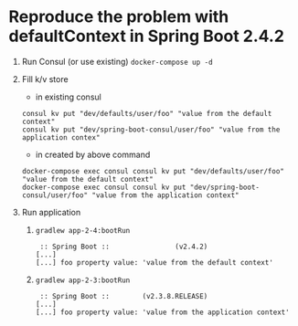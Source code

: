 # Reproduce the problem with defaultContext in Spring Boot 2.4.2 

1. Run Consul (or use existing)
`docker-compose up -d`
   
1. Fill k/v store
    - in existing consul
   ```shell
   consul kv put "dev/defaults/user/foo" "value from the default context"
   consul kv put "dev/spring-boot-consul/user/foo" "value from the application contex"
   ```
    - in created by above command
   ```shell
   docker-compose exec consul consul kv put "dev/defaults/user/foo" "value from the default context"
   docker-compose exec consul consul kv put "dev/spring-boot-consul/user/foo" "value from the application context"
   ```

1. Run application
    1. `gradlew app-2-4:bootRun`
        ```shell
         :: Spring Boot ::                (v2.4.2)
        [...]
        [...] foo property value: 'value from the default context'
        ```
    1. `gradlew app-2-3:bootRun`
        ```shell
         :: Spring Boot ::        (v2.3.8.RELEASE)
        [...]
        [...] foo property value: 'value from the application context'
        ```       
        